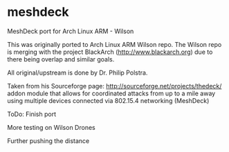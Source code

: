 meshdeck
========

MeshDeck port for Arch Linux ARM - Wilson

This was originally ported to Arch Linux ARM Wilson repo. The Wilson repo is merging with the project BlackArch (http://www.blackarch.org)
due to there being overlap and similar goals.

All original/upstream is done by Dr. Philip Polstra.

Taken from his Sourceforge page: http://sourceforge.net/projects/thedeck/
addon module that allows for coordinated attacks from up to a mile away using multiple devices connected via 802.15.4 networking (MeshDeck)

ToDo:
Finish port

More testing on Wilson Drones

Further pushing the distance